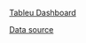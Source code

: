 
[Tableu Dashboard](https://public.tableau.com/app/profile/amirah1007/viz/COVID-19Dashboard_16328422918930/Dashboard1)

[Data source](https://ourworldindata.org/covid-deaths)


